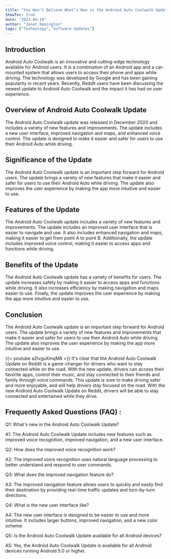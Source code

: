 ```yaml
---
title: "You Won't Believe What's New in the Android Auto Coolwalk Update on Reddit!"
ShowToc: true 
date: "2023-04-19"
author: "Janet Remington" 
tags: ["Technology","Software Updates"]
---
```

## Introduction

Android Auto Coolwalk is an innovative and cutting-edge technology available for Android users. It is a combination of an Android app and a car-mounted system that allows users to access their phone and apps while driving. The technology was developed by Google and has been gaining popularity in recent years. Recently, Reddit users have been discussing the newest update to Android Auto Coolwalk and the impact it has had on user experience. 

## Overview of Android Auto Coolwalk Update

The Android Auto Coolwalk update was released in December 2020 and includes a variety of new features and improvements. The update includes a new user interface, improved navigation and maps, and enhanced voice control. The update is designed to make it easier and safer for users to use their Android Auto while driving. 

## Significance of the Update

The Android Auto Coolwalk update is an important step forward for Android users. The update brings a variety of new features that make it easier and safer for users to use their Android Auto while driving. The update also improves the user experience by making the app more intuitive and easier to use. 

## Features of the Update

The Android Auto Coolwalk update includes a variety of new features and improvements. The update includes an improved user interface that is easier to navigate and use. It also includes enhanced navigation and maps, making it easier to get from point A to point B. Additionally, the update includes improved voice control, making it easier to access apps and functions while driving. 

## Benefits of the Update

The Android Auto Coolwalk update has a variety of benefits for users. The update increases safety by making it easier to access apps and functions while driving. It also increases efficiency by making navigation and maps easier to use. Finally, the update improves the user experience by making the app more intuitive and easier to use. 

## Conclusion

The Android Auto Coolwalk update is an important step forward for Android users. The update brings a variety of new features and improvements that make it easier and safer for users to use their Android Auto while driving. The update also improves the user experience by making the app more intuitive and easier to use.

{{< youtube a2lvguXmqM8 >}} 
It's clear that the Android Auto Coolwalk Update on Reddit is a game-changer for drivers who want to stay connected while on the road. With the new update, drivers can access their favorite apps, control their music, and stay connected to their friends and family through voice commands. This update is sure to make driving safer and more enjoyable, and will help drivers stay focused on the road. With the new Android Auto Coolwalk Update on Reddit, drivers will be able to stay connected and entertained while they drive.

## Frequently Asked Questions (FAQ) :
Q1: What's new in the Android Auto Coolwalk Update?

A1: The Android Auto Coolwalk Update includes new features such as improved voice recognition, improved navigation, and a new user interface.

Q2: How does the improved voice recognition work?

A2: The improved voice recognition uses natural language processing to better understand and respond to user commands.

Q3: What does the improved navigation feature do?

A3: The improved navigation feature allows users to quickly and easily find their destination by providing real-time traffic updates and turn-by-turn directions.

Q4: What is the new user interface like?

A4: The new user interface is designed to be easier to use and more intuitive. It includes larger buttons, improved navigation, and a new color scheme.

Q5: Is the Android Auto Coolwalk Update available for all Android devices?

A5: Yes, the Android Auto Coolwalk Update is available for all Android devices running Android 5.0 or higher.


